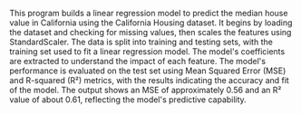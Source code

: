 This program builds a linear regression model to predict the median house value in California using the California Housing dataset.
 It begins by loading the dataset and checking for missing values, then scales the features using StandardScaler.
 The data is split into training and testing sets, with the training set used to fit a linear regression model.
 The model's coefficients are extracted to understand the impact of each feature.
 The model's performance is evaluated on the test set using Mean Squared Error (MSE) and R-squared (R²) metrics, with the results indicating the accuracy and fit of the model. 
 The output shows an MSE of approximately 0.56 and an R² value of about 0.61, reflecting the model's predictive capability.

